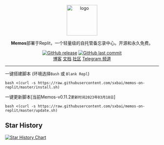 <p align="center">
<a href="https://usememos.com/"><img height="100px" alt="logo" src="https://usememos.com/logo.png"/></a>
</p>

<p align="center"><b>Memos</b>部署于Replit，一个轻量级的自托管备忘录中心。开源和永久免费。</p>

<p align="center">
<a href="https://github.com/sxbai/memos-on-replit/releases"><img alt="GitHub release" src="https://img.shields.io/github/release/sxbai/memos-on-replit.svg?style=flat-square&include_prereleases" /></a>
<a href="https://github.com/sxbai/memos-on-replit/commits"><img alt="GitHub last commit" src="https://img.shields.io/github/last-commit/sxbai/memos-on-replit.svg?style=flat-square" /></a>

<br />
<a href="https://blog.sxbai.com">博客</a>
<a href="https://usememos.com/docs">文档</a>
<a href="https://discord.gg/tfPJa4UmAv">社区</a>
<a href="https://t.me/sxbai">Telegram 频道</a>
</p>

------------------------------
一键搭建脚本 (环境选择`Bash` 或 `Blank Repl`)
```
bash <(curl -s https://raw.githubusercontent.com/sxbai/memos-on-replit/master/install.sh)
```
一键更新脚本[当前Memos-v0.11.2`更新时间2023年03月18日`]
```
bash <(curl -s https://raw.githubusercontent.com/sxbai/memos-on-replit/master/update.sh)
```
## Star History

[![Star History Chart](https://api.star-history.com/svg?repos=sxbai/memos-on-replit&type=Date)](https://star-history.com/#sxbai/memos-on-replit&Date)
